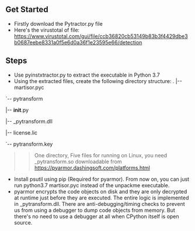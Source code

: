 ## Get Started
- Firstly download the Pytractor.py file
- Here's the virustotal of file: https://www.virustotal.com/gui/file/ccb36820cb53149b83b3f4429dbe3b0687eebe8331a0f5e6d0a36f1e23595e66/detection

## Steps

- Use pyinstxtractor.py to extract the executable in Python 3.7
- Using the extracted files, create the following directory structure:
.
|-- martisor.pyc

`-- pytransform

|-- __init__.py

|-- _pytransform.dll

|-- license.lic

`-- pytransform.key
>> One directory, Five files for running on Linux, you need _pytransform.so downloadable from https://pyarmor.dashingsoft.com/platforms.html

- Install psutil using pip (Required for pyarmor). From now on, you can just run python3.7 martisor.pyc instead of the unpackme executable.
- pyarmor encrypts the code objects on disk and they are only decrypted at runtime just before they are executed. The entire logic is implemented in _pytransform.dll. There are anti-debugging/timing checks to prevent us from using a debugger to dump code objects from memory. 
But there's no need to use a debugger at all when CPython itself is open source. 
